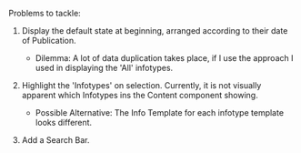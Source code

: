 
Problems to tackle:

1. Display the default state at beginning, arranged according to their date of Publication.
    - Dilemma: A lot of data duplication takes place, if I use the approach I used in displaying the 'All' infotypes.

2. Highlight the 'Infotypes' on selection. Currently, it is not visually apparent which Infotypes ins the Content component showing.
    - Possible Alternative: The Info Template for each infotype template looks different.

3. Add a Search Bar.